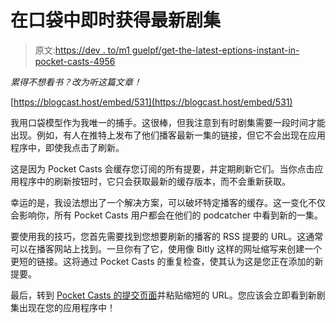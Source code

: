 # 在口袋中即时获得最新剧集

> 原文:[https://dev . to/m1 guelpf/get-the-latest-eptions-instant-in-pocket-casts-4956](https://dev.to/m1guelpf/getting-the-latest-episodes-instantly-in-pocket-casts-4956)

*累得不想看书？改为听这篇文章！*

[https://blogcast.host/embed/531](https://blogcast.host/embed/531)

我用口袋模型作为我唯一的捕手。这很棒，但我注意到有时剧集需要一段时间才能出现。例如，有人在推特上发布了他们播客最新一集的链接，但它不会出现在应用程序中，即使我点击了刷新。

这是因为 Pocket Casts 会缓存您订阅的所有提要，并定期刷新它们。当你点击应用程序中的刷新按钮时，它只会获取最新的缓存版本，而不会重新获取。

幸运的是，我设法想出了一个解决方案，可以破坏特定播客的缓存。这一变化不仅会影响你，所有 Pocket Casts 用户都会在他们的 podcatcher 中看到新的一集。

要使用我的技巧，您首先需要找到您想要刷新的播客的 RSS 提要的 URL。这通常可以在播客网站上找到。一旦你有了它，使用像 Bitly 这样的网址缩写来创建一个更短的链接。这将通过 Pocket Casts 的重复检查，使其认为这是您正在添加的新提要。

最后，转到 [Pocket Casts 的提交页面](https://pocketcasts.com/submit)并粘贴缩短的 URL。您应该会立即看到新剧集出现在您的应用程序中！